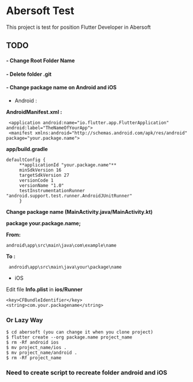 
# Abersoft Test

This project is test for position Flutter Developer in Abersoft

## TODO
#### - Change Root Folder Name
#### - Delete folder .git
#### - Change package name on Android and iOS

 - Android :
 
**AndroidManifest.xml :**

     <application android:name="io.flutter.app.FlutterApplication" android:label="TheNameOfYourApp">
     <manifest xmlns:android="http://schemas.android.com/apk/res/android" package="your.package.name">

  **app/build.gradle**

    defaultConfig {
    	 **applicationId "your.package.name"**
    	 minSdkVersion 16
    	 targetSdkVersion 27
    	 versionCode 1
    	 versionName "1.0"
    	 testInstrumentationRunner "android.support.test.runner.AndroidJUnitRunner"
    	 }

**Change package name  (MainActivity.java/MainActivity.kt)**

 **package your.package.name;**
 
 **From:**


    android\app\src\main\java\com\example\name

**To :**

     android\app\src\main\java\your\package\name

 - iOS


Edit file **Info.plist** in  **ios/Runner**


    <key>CFBundleIdentifier</key>
    <string>com.your.packagename</string>


### Or Lazy Way

    $ cd abersoft (you can change it when you clone project)
    $ flutter create --org package.name project_name
    $ rm -Rf android ios
    $ mv project_name/ios .
    $ mv project_name/android .
    $ rm -Rf project_name

### Need to create script to recreate folder android and iOS

